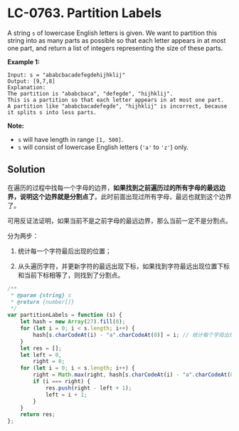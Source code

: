 # LC-0763. Partition Labels

A string `s` of lowercase English letters is given. We want to partition this string into as many parts as possible so that each letter appears in at most one part, and return a list of integers representing the size of these parts.

**Example 1:**

```
Input: s = "ababcbacadefegdehijhklij"
Output: [9,7,8]
Explanation:
The partition is "ababcbaca", "defegde", "hijhklij".
This is a partition so that each letter appears in at most one part.
A partition like "ababcbacadefegde", "hijhklij" is incorrect, because it splits s into less parts.
```

**Note:**

-   `s` will have length in range `[1, 500]`.
-   `s` will consist of lowercase English letters (`'a'` to `'z'`) only.

## Solution

在遍历的过程中找每一个字母的边界，**如果找到之前遍历过的所有字母的最远边界，说明这个边界就是分割点了**。此时前面出现过所有字母，最远也就到这个边界了。

可用反证法证明，如果当前不是之前字母的最远边界，那么当前一定不是分割点。

分为两步：

1. 统计每一个字符最后出现的位置；

2. 从头遍历字符，并更新字符的最远出现下标，如果找到字符最远出现位置下标和当前下标相等了，则找到了分割点。

```javascript
/**
 * @param {string} s
 * @return {number[]}
 */
var partitionLabels = function (s) {
    let hash = new Array(27).fill(0);
    for (let i = 0; i < s.length; i++) {
        hash[s.charCodeAt(i) - "a".charCodeAt(0)] = i; // 统计每个字母出现的最后位置
    }
    let res = [];
    let left = 0,
        right = 0;
    for (let i = 0; i < s.length; i++) {
        right = Math.max(right, hash[s.charCodeAt(i) - "a".charCodeAt(0)]);
        if (i === right) {
            res.push(right - left + 1);
            left = i + 1;
        }
    }
    return res;
};
```
